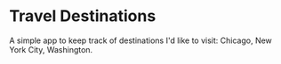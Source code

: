 # Travel Destinations

A simple app to keep track of destinations I'd like to visit: Chicago, New York City, Washington.
